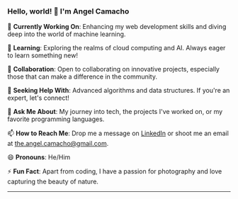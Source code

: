 ### Hello, world! 👋 I'm Angel Camacho

🔭 **Currently Working On**: Enhancing my web development skills and diving deep into the world of machine learning.

🌱 **Learning**: Exploring the realms of cloud computing and AI. Always eager to learn something new!

👯 **Collaboration**: Open to collaborating on innovative projects, especially those that can make a difference in the community.

🤔 **Seeking Help With**: Advanced algorithms and data structures. If you're an expert, let's connect!

💬 **Ask Me About**: My journey into tech, the projects I've worked on, or my favorite programming languages.

📫 **How to Reach Me**: Drop me a message on [LinkedIn](https://www.linkedin.com/in/angel-camach0/) or shoot me an email at [the.angel.camacho@gmail.com](mailto:the.angel.camacho@gmail.com).

😄 **Pronouns**: He/Him

⚡ **Fun Fact**: Apart from coding, I have a passion for photography and love capturing the beauty of nature.

---
